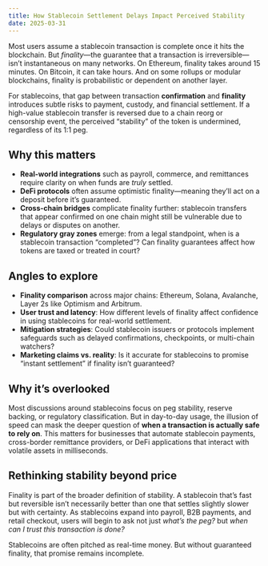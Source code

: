 ```yaml
---
title: How Stablecoin Settlement Delays Impact Perceived Stability
date: 2025-03-31
---
```

Most users assume a stablecoin transaction is complete once it hits the blockchain. But *finality*—the guarantee that a transaction is irreversible—isn’t instantaneous on many networks. On Ethereum, finality takes around 15 minutes. On Bitcoin, it can take hours. And on some rollups or modular blockchains, finality is probabilistic or dependent on another layer.

For stablecoins, that gap between transaction **confirmation** and **finality** introduces subtle risks to payment, custody, and financial settlement. If a high-value stablecoin transfer is reversed due to a chain reorg or censorship event, the perceived “stability” of the token is undermined, regardless of its 1:1 peg.

## Why this matters

- **Real-world integrations** such as payroll, commerce, and remittances require clarity on when funds are *truly* settled.
- **DeFi protocols** often assume optimistic finality—meaning they’ll act on a deposit before it’s guaranteed.
- **Cross-chain bridges** complicate finality further: stablecoin transfers that appear confirmed on one chain might still be vulnerable due to delays or disputes on another.
- **Regulatory gray zones** emerge: from a legal standpoint, when is a stablecoin transaction “completed”? Can finality guarantees affect how tokens are taxed or treated in court?

## Angles to explore

- **Finality comparison** across major chains: Ethereum, Solana, Avalanche, Layer 2s like Optimism and Arbitrum.
- **User trust and latency**: How different levels of finality affect confidence in using stablecoins for real-world settlement.
- **Mitigation strategies**: Could stablecoin issuers or protocols implement safeguards such as delayed confirmations, checkpoints, or multi-chain watchers?
- **Marketing claims vs. reality**: Is it accurate for stablecoins to promise “instant settlement” if finality isn’t guaranteed?

## Why it’s overlooked

Most discussions around stablecoins focus on peg stability, reserve backing, or regulatory classification. But in day-to-day usage, the illusion of speed can mask the deeper question of **when a transaction is actually safe to rely on**. This matters for businesses that automate stablecoin payments, cross-border remittance providers, or DeFi applications that interact with volatile assets in milliseconds.

## Rethinking stability beyond price

Finality is part of the broader definition of stability. A stablecoin that’s fast but reversible isn’t necessarily better than one that settles slightly slower but with certainty. As stablecoins expand into payroll, B2B payments, and retail checkout, users will begin to ask not just *what’s the peg?* but *when can I trust this transaction is done?*

Stablecoins are often pitched as real-time money. But without guaranteed finality, that promise remains incomplete.

